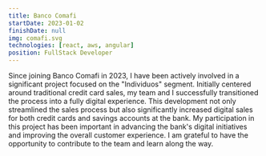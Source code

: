 ```yaml
---
title: Banco Comafi
startDate: 2023-01-02
finishDate: null
img: comafi.svg
technologies: [react, aws, angular]
position: FullStack Developer
---
```


Since joining Banco Comafi in 2023, I have been actively involved in a significant project focused on the "Individuos" segment. Initially centered around traditional credit card sales, my team and I successfully transitioned the process into a fully digital experience. This development not only streamlined the sales process but also significantly increased digital sales for both credit cards and savings accounts at the bank.
My participation in this project has been important in advancing the bank's digital initiatives and improving the overall customer experience. I am grateful to have the opportunity to contribute to the team and learn along the way.
